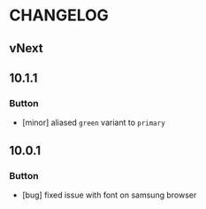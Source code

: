 # CHANGELOG

## vNext

## 10.1.1

### Button

* [minor] aliased `green` variant to `primary`

## 10.0.1

### Button

* [bug] fixed issue with font on samsung browser